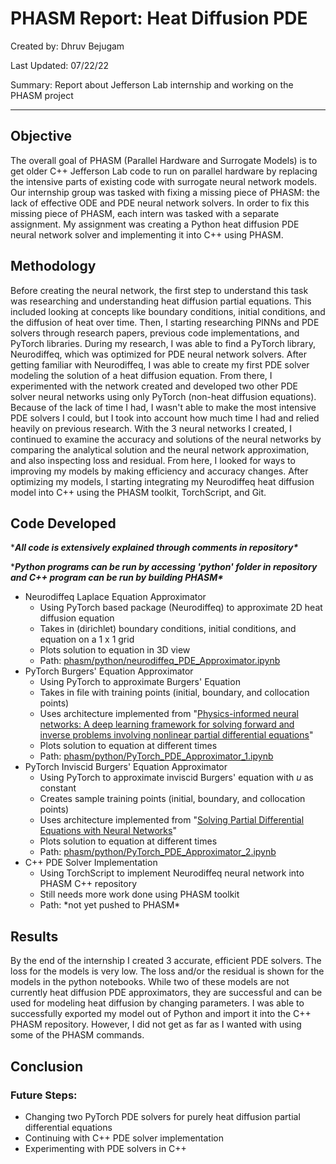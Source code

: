 ﻿# PHASM Report: Heat Diffusion PDE
Created by: Dhruv Bejugam

Last Updated: 07/22/22

Summary: Report about Jefferson Lab internship and working on the PHASM project

---
##  Objective
The overall goal of PHASM (Parallel Hardware and Surrogate Models) is to get older C++ Jefferson Lab code to run on parallel hardware by replacing the intensive parts of existing code with surrogate neural network models. Our internship group was tasked with fixing a missing piece of PHASM: the lack of effective ODE and PDE neural network solvers. In order to fix this missing piece of PHASM, each intern was tasked with a separate assignment. My assignment was creating a Python heat diffusion PDE neural network solver and implementing it into C++ using PHASM. 

##  Methodology
Before creating the neural network, the first step to understand this task was researching and understanding heat diffusion partial equations. This included looking at concepts like boundary conditions, initial conditions, and the diffusion of heat over time. Then, I starting researching PINNs and PDE solvers through research papers, previous code implementations, and PyTorch libraries. During my research, I was able to find a PyTorch library, Neurodiffeq, which was optimized for PDE neural network solvers. After getting familiar with Neurodiffeq, I was able to create my first PDE solver modeling the solution of a heat diffusion equation. From there, I experimented with the network created and developed two other PDE solver neural networks using only PyTorch (non-heat diffusion equations). Because of the lack of time I had, I wasn't able to make the most intensive PDE solvers I could, but I took into account how much time I had and relied heavily on previous research. With the 3 neural networks I created, I continued to examine the accuracy and solutions of the neural networks by comparing the analytical solution and the neural network approximation, and also inspecting loss and residual. From here, I looked for ways to improving my models by making efficiency and accuracy changes. After optimizing my models, I starting integrating my Neurodiffeq heat diffusion model into C++ using the PHASM toolkit, TorchScript, and Git. 

## Code Developed
 ****All code is extensively explained through comments in repository\****
 
****Python programs can be run by accessing 'python' folder in repository and C++ program can be run by building PHASM\****

- Neurodiffeq Laplace Equation Approximator
	- Using PyTorch based package (Neurodiffeq) to approximate 2D heat diffusion equation
	- Takes in (dirichlet) boundary conditions, initial conditions, and equation on a 1 x 1 grid
	- Plots solution to equation in 3D view
	- Path: [phasm/python/neurodiffeq_PDE_Approximator.ipynb](https://github.com/nathanwbrei/phasm/blob/main/python/neurodiffeq_PDE_Approximator.ipynb)
- PyTorch Burgers' Equation Approximator
	- Using PyTorch to approximate Burgers' Equation
	- Takes in file with training points (initial, boundary, and collocation points)
	- Uses architecture implemented from "[Physics-informed neural networks: A deep learning framework for solving forward and inverse problems involving nonlinear partial differential equations](https://www.sciencedirect.com/science/article/pii/S0021999118307125)"
	- Plots solution to equation at different times
	- Path: [phasm/python/PyTorch_PDE_Approximator_1.ipynb](https://github.com/nathanwbrei/phasm/blob/main/python/PyTorch_PDE_Approximator_1.ipynb)
- PyTorch Inviscid Burgers' Equation Approximator
	- Using PyTorch to approximate inviscid Burgers' equation with *u* as constant
	- Creates sample training points (initial, boundary, and collocation points)
	- Uses architecture implemented from "[Solving Partial Differential Equations with Neural Networks](https://arxiv.org/abs/1912.04737)"
	- Plots solution to equation at different times
	- Path: [phasm/python/PyTorch_PDE_Approximator_2.ipynb](https://github.com/nathanwbrei/phasm/blob/main/python/PyTorch_PDE_Approximator_2.ipynb)
- C++ PDE Solver Implementation 
	- Using TorchScript to implement Neurodiffeq neural network into PHASM C++ repository
	- Still needs more work done using PHASM toolkit 
	- Path: *not yet pushed to PHASM\*
 

##  Results
By the end of the internship I created 3 accurate, efficient PDE solvers. The loss for the models is very low. The loss and/or the residual is shown for the models in the python notebooks. While two of these models are not currently heat diffusion PDE approximators, they are successful and can be used for modeling heat diffusion by changing parameters. I was able to successfully exported my model out of Python and import it into the C++ PHASM repository. However, I did not get as far as I wanted with using some of the PHASM commands.

##  Conclusion
### Future Steps:
- Changing two PyTorch PDE solvers for purely heat diffusion partial differential equations
- Continuing with C++ PDE solver implementation
- Experimenting with PDE solvers in C++

